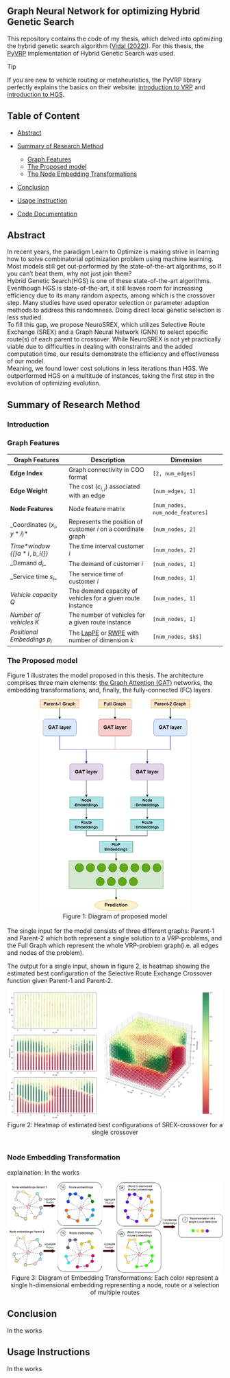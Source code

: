 ## Graph Neural Network for optimizing Hybrid Genetic Search

This repository contains the code of my thesis, which delved into optimizing the hybrid genetic search algorithm ([Vidal (2022)][1]). For this thesis, the [PyVRP][2] implementation of Hybrid Genetic Search was used.

> [!TIP]
> If you are new to vehicle routing or metaheuristics, the PyVRP library perfectly explains the basics on their website: [introduction to VRP][3] and [introduction to HGS][4].

## Table of Content

- [Abstract](#abstract)
- [Summary of Research Method](#summary-of-research-method)

  - [Graph Features](#graph-features)
  - [The Proposed model](#the-proposed-model)
  - [The Node Embedding Transformations](#node-embedding-transformation)

- [Conclusion](#conclusion)
- [Usage Instruction](#usage-instructions)
- [Code Documentation](#code-documentation)

## Abstract

In recent years, the paradigm Learn to Optimize is making strive in learning how to solve combinatorial optimization problem using machine learning. Most models still get out-performed by the state-of-the-art algorithms, so If you can’t beat them, why not just join them? \
Hybrid Genetic Search(HGS) is one of these state-of-the-art algorithms. Eventhough HGS is state-of-the-art, it still leaves room for increasing efficiency due to its many random aspects, among which is the crossover step. Many studies have used operator selection or parameter adaption methods to address this randomness. Doing direct local genetic selection is less studied.\
To fill this gap, we propose NeuroSREX, which utilizes Selective Route Exchange (SREX) and a Graph Neural Network (GNN) to select specific route(s) of each parent to crossover. While NeuroSREX is not yet practically viable due to difficulties in dealing with constraints and the added computation time, our results demonstrate the efficiency and effectiveness of our model.\
Meaning, we found lower cost solutions in less iterations than HGS. We outperformed HGS on a multitude of instances, taking the first step in the evolution of optimizing evolution.

## Summary of Research Method

### Introduction

### Graph Features

| **Graph Features**                     | **Description**                                               | **Dimension**                    |
| -------------------------------------- | ------------------------------------------------------------- | -------------------------------- |
| **Edge Index**                         | Graph connectivity in COO format                              | `[2, num_edges]`                 |
| **Edge Weight**                        | The cost ($c_{i,j}$) associated with an edge                  | `[num_edges, 1] `                |
| **Node Features**                      | Node feature matrix                                           | `[num_nodes, num_node_features]` |
| _Coordinates ($x_{i}, y*{i}$)*         | Represents the position of customer $i$ on a coordinate graph | `[num_nodes, 2]`                 |
| _Time*window {[}$a*{i}\, , b\_{i}${]}_ | The time interval customer $i$                                | `[num_nodes, 2]`                 |
| _Demand $d_{i}$\_                      | The demand of customer $i$                                    | `[num_nodes, 1]`                 |
| _Service time $s_{i}$\_                | The service time of customer $i$                              | `[num_nodes, 1]`                 |
| _Vehicle capacity $Q$_                 | The demand capacity of vehicles for a given route instance    | `[num_nodes, 1]`                 |
| _Number of vehicles $K$_               | The number of vehicles for a given route instance             | `[num_nodes, 1]`                 |
| _Positional Embeddings $p_i$_          | The [LapPE][6] or [RWPE][7] with number of dimension $k$      | `[num_nodes, $k$]`               |

### The Proposed model

Figure 1 illustrates the model proposed in this thesis. The architecture comprises three main elements: [the Graph Attention (GAT)](5) networks, the embedding transformations, and, finally, the fully-connected (FC) layers.

<div class="container" align="center">
    <img width=350 src="images/method_images/Model_diagram.png" />
    <div class="overlay">Figure 1: Diagram of proposed model</div>
</div>
</br>
The single input for the model consists of three different graphs: Parent-1 and Parent-2 which both represent a single solution to a VRP-problems, and the Full Graph which represent the whole VRP-problem graph(i.e. all edges and nodes of the problem).

The output for a single input, shown in figure 2, is heatmap showing the estimated best configuration of the Selective Route Exchange Crossover function given Parent-1 and Parent-2.

<div class="container" align="center">
    <img width=550 src="images/model_result_plots/PlottedResults_Working_1.png" />
    <div class="overlay">Figure 2: Heatmap of estimated best configurations of SREX-crossover for a single crossover</div>
</div>
</br>

### Node Embedding Transformation

explaination: In the works

<div class="container" align="center">
    <img src="images/method_images/NodeEmbeddingTransformation.png" />
    <div class="overlay">Figure 3: Diagram of Embedding Transformations: Each color represent a single h-dimensional embedding representing a node, route or a selection of multiple routes</div>
</div>

## Conclusion

In the works

## Usage Instructions

In the works

[1]: https://doi.org/10.1016/j.cor.2021.105643
[2]: https://github.com/PyVRP/PyVRP
[3]: https://pyvrp.org/setup/introduction_to_vrp.html
[4]: https://pyvrp.org/setup/introduction_to_hgs.html
[5]: https://arxiv.org/abs/1710.10903
[6]: https://arxiv.org/abs/2003.00982
[7]: https://arxiv.org/abs/2110.07875
